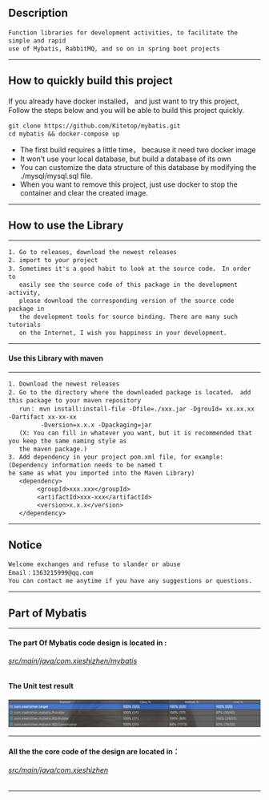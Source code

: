 ## Description
````
Function libraries for development activities, to facilitate the simple and rapid
use of Mybatis, RabbitMQ, and so on in spring boot projects
````
---
## How to quickly build this project 
If you already have docker installed， and just want to try this project, Follow 
the steps below and you will be able to build this project quickly.
````
git clone https://github.com/Kitetop/mybatis.git
cd mybatis && docker-compose up
````
- The first build requires a little time， because it need two docker image
- It won't use your local database, but build a database of its own
- You can customize the data structure of this database by modifying the ./mysql/mysql.sql file.
- When you want to remove this project, just use docker to stop the container and clear the created image.
---
## How to use the Library
---
````
1. Go to releases, download the newest releases
2. import to your project
3. Sometimes it's a good habit to look at the source code， In order to 
   easily see the source code of this package in the development activity, 
   please download the corresponding version of the source code package in 
   the development tools for source binding. There are many such tutorials 
   on the Internet, I wish you happiness in your development.
````
---
#### Use this Library with maven
---
````
1. Download the newest releases
2. Go to the directory where the downloaded package is located， add this package to your maven repository
   run： mvn install:install-file -Dfile=./xxx.jar -DgrouId= xx.xx.xx -Dartifact xx-xx-xx 
         -Dversion=x.x.x -Dpackaging=jar
   (X: You can fill in whatever you want, but it is recommended that you keep the same naming style as
   the maven package.)
3. Add dependency in your project pom.xml file, for example:(Dependency information needs to be named t
he same as what you imported into the Maven Library)
   <dependency>
        <groupId>xxx.xxx</groupId>
        <artifactId>xxx-xxx</artifactId>
        <version>x.x.x</version>
   </dependency>

````
---
## Notice
````
Welcome exchanges and refuse to slander or abuse
Email：1363215999@qq.com
You can contact me anytime if you have any suggestions or questions.
````
---
## Part of Mybatis
---
#### The part Of Mybatis code design is located in : 
###### [src/main/java/com.xieshizhen/mybatis](https://github.com/Kitetop/mybatis/tree/master/src/main/java/com/xieshizhen/mybatis)
#### The Unit test result
![mybatis_unit_test](./REDEME_IMAGES/mybatis_unit_test.jpg)

---
#### All the the core code of the design are located in：
###### [src/main/java/com.xieshizhen](https://github.com/Kitetop/mybatis/tree/master/src/main/java/com/xieshizhen)
---

